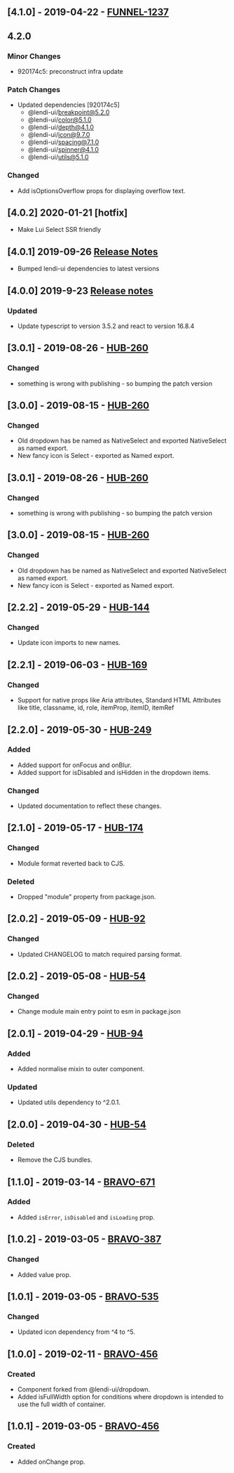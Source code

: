 ## [4.1.0] - 2019-04-22 - [FUNNEL-1237](https://creditandfinance.atlassian.net/browse/FUNNEL-1237)

## 4.2.0

### Minor Changes

- 920174c5: preconstruct infra update

### Patch Changes

- Updated dependencies [920174c5]
  - @lendi-ui/breakpoint@5.2.0
  - @lendi-ui/color@5.1.0
  - @lendi-ui/depth@4.1.0
  - @lendi-ui/icon@9.7.0
  - @lendi-ui/spacing@7.1.0
  - @lendi-ui/spinner@4.1.0
  - @lendi-ui/utils@5.1.0

### Changed

- Add isOptionsOverflow props for displaying overflow text.

## [4.0.2] 2020-01-21 [hotfix]

- Make Lui Select SSR friendly

## [4.0.1] 2019-09-26 [Release Notes](https://creditandfinance.atlassian.net/wiki/spaces/HUB/pages/803930391/Upcoming+Major+Changes)

- Bumped lendi-ui dependencies to latest versions

## [4.0.0] 2019-9-23 [Release notes](https://creditandfinance.atlassian.net/wiki/spaces/HUB/pages/803930391/Upcoming+Major+Changes)

### Updated

- Update typescript to version 3.5.2 and react to version 16.8.4

## [3.0.1] - 2019-08-26 - [HUB-260](https://creditandfinance.atlassian.net/browse/HUB-260)

### Changed

- something is wrong with publishing - so bumping the patch version

## [3.0.0] - 2019-08-15 - [HUB-260](https://creditandfinance.atlassian.net/browse/HUB-260)

### Changed

- Old dropdown has be named as NativeSelect and exported NativeSelect as named export.
- New fancy icon is Select - exported as Named export.

## [3.0.1] - 2019-08-26 - [HUB-260](https://creditandfinance.atlassian.net/browse/HUB-260)

### Changed

- something is wrong with publishing - so bumping the patch version

## [3.0.0] - 2019-08-15 - [HUB-260](https://creditandfinance.atlassian.net/browse/HUB-260)

### Changed

- Old dropdown has be named as NativeSelect and exported NativeSelect as named export.
- New fancy icon is Select - exported as Named export.

## [2.2.2] - 2019-05-29 - [HUB-144](https://creditandfinance.atlassian.net/browse/HUB-144)

### Changed

- Update icon imports to new names.

## [2.2.1] - 2019-06-03 - [HUB-169](https://creditandfinance.atlassian.net/browse/HUB-169)

### Changed

- Support for native props like Aria attributes, Standard HTML Attributes like title, classname, id, role, itemProp, itemID, itemRef

## [2.2.0] - 2019-05-30 - [HUB-249](https://creditandfinance.atlassian.net/browse/HUB-249)

### Added

- Added support for onFocus and onBlur.
- Added support for isDisabled and isHidden in the dropdown items.

### Changed

- Updated documentation to reflect these changes.

## [2.1.0] - 2019-05-17 - [HUB-174](https://creditandfinance.atlassian.net/browse/HUB-174)

### Changed

- Module format reverted back to CJS.

### Deleted

- Dropped "module" property from package.json.

## [2.0.2] - 2019-05-09 - [HUB-92](https://creditandfinance.atlassian.net/browse/HUB-92)

### Changed

- Updated CHANGELOG to match required parsing format.

## [2.0.2] - 2019-05-08 - [HUB-54](https://creditandfinance.atlassian.net/browse/HUB-54)

### Changed

- Change module main entry point to esm in package.json

## [2.0.1] - 2019-04-29 - [HUB-94](https://creditandfinance.atlassian.net/browse/HUB-94)

### Added

- Added normalise mixin to outer component.

### Updated

- Updated utils dependency to ^2.0.1.

## [2.0.0] - 2019-04-30 - [HUB-54](https://creditandfinance.atlassian.net/browse/HUB-54)

### Deleted

- Remove the CJS bundles.

## [1.1.0] - 2019-03-14 - [BRAVO-671](https://creditandfinance.atlassian.net/browse/BRAVO-671)

### Added

- Added `isError`, `isDisabled` and `isLoading` prop.

## [1.0.2] - 2019-03-05 - [BRAVO-387](https://creditandfinance.atlassian.net/browse/BRAVO-387)

### Changed

- Added value prop.

## [1.0.1] - 2019-03-05 - [BRAVO-535](https://creditandfinance.atlassian.net/browse/BRAVO-535)

### Changed

- Updated icon dependency from ^4 to ^5.

## [1.0.0] - 2019-02-11 - [BRAVO-456](https://creditandfinance.atlassian.net/browse/BRAVO-456)

### Created

- Component forked from @lendi-ui/dropdown.
- Added isFullWidth option for conditions where dropdown is intended to use the full width of container.

## [1.0.1] - 2019-03-05 - [BRAVO-456](https://creditandfinance.atlassian.net/browse/BRAVO-387)

### Created

- Added onChange prop.
